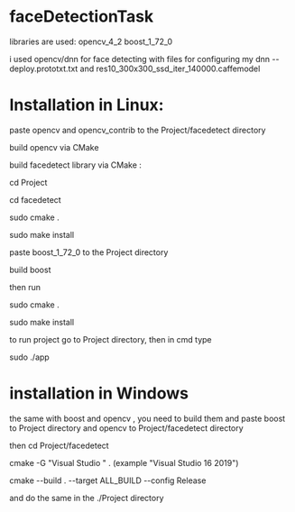 # faceDetectionTask

libraries are used:
opencv_4_2
boost_1_72_0

i used opencv/dnn for face detecting with files for configuring my dnn -- deploy.prototxt.txt and res10_300x300_ssd_iter_140000.caffemodel

# Installation in Linux:

paste opencv and opencv_contrib to the Project/facedetect directory 

build opencv via CMake 

build facedetect library via CMake : 

  cd Project
  
  cd facedetect
  
  sudo cmake .
  
  sudo make install
  
  
paste boost_1_72_0 to the Project directory 

build boost

then run

  sudo cmake .
  
  sudo make install
  
to run project go to Project directory, then in cmd type 

sudo ./app <PathToDirectoryWithPhotos> 

# installation in Windows

the same with boost and opencv , you need to build them and paste boost to Project directory and opencv to Project/facedetect directory 

then cd Project/facedetect 

  cmake -G "Visual Studio <version> <year>" .  (example "Visual Studio 16 2019")
  
  cmake --build . --target ALL_BUILD --config Release
  
and do the same in the ./Project directory

